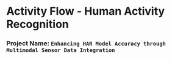 # Activity Flow - Human Activity Recognition

### Project Name: `Enhancing HAR Model Accuracy through Multimodal Sensor Data Integration`